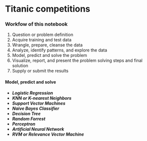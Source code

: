 # Titanic competitions
### Workfow of this notebook
1. Question or problem definition
2. Acquire training and test data
3. Wrangle, prepare, cleanse the data
4. Analyze, identify patterns, and explore the data
5. Model, predict and solve the problem
6. Visualize, report, and present the problem solving steps and final solution
7. Supply or submit the results

#### Model, predict and solve
- ***Logistic Regression***
- ***KNN or K-nearest Neighbors***
- ***Support Vector Machines***
- ***Naive Bayes Classifier***
- ***Decision Tree***
- ***Random Forrest***
- ***Perceptron***
- ***Artificial Neural Network***
- ***RVM or Relevance Vector Machine***
